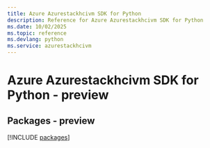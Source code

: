 ```yaml
---
title: Azure Azurestackhcivm SDK for Python
description: Reference for Azure Azurestackhcivm SDK for Python
ms.date: 10/02/2025
ms.topic: reference
ms.devlang: python
ms.service: azurestackhcivm
---
```

# Azure Azurestackhcivm SDK for Python - preview
## Packages - preview
[!INCLUDE [packages](azurestackhcivm-index.md)]